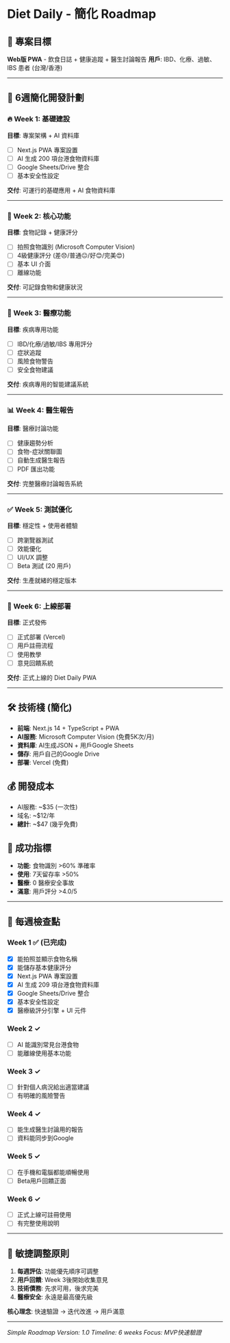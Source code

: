 # Diet Daily - 簡化 Roadmap

## 🎯 專案目標
**Web版 PWA** - 飲食日誌 + 健康追蹤 + 醫生討論報告
**用戶**: IBD、化療、過敏、IBS 患者 (台灣/香港)

---

## 📅 6週簡化開發計劃

### 🔥 Week 1: 基礎建設
**目標**: 專案架構 + AI 資料庫
- [ ] Next.js PWA 專案設置
- [ ] AI 生成 200 項台港食物資料庫
- [ ] Google Sheets/Drive 整合
- [ ] 基本安全性設定

**交付**: 可運行的基礎應用 + AI 食物資料庫

---

### 📱 Week 2: 核心功能
**目標**: 食物記錄 + 健康評分
- [ ] 拍照食物識別 (Microsoft Computer Vision)
- [ ] 4級健康評分 (差😞/普通😐/好😊/完美😍)
- [ ] 基本 UI 介面
- [ ] 離線功能

**交付**: 可記錄食物和健康狀況

---

### 🏥 Week 3: 醫療功能
**目標**: 疾病專用功能
- [ ] IBD/化療/過敏/IBS 專用評分
- [ ] 症狀追蹤
- [ ] 風險食物警告
- [ ] 安全食物建議

**交付**: 疾病專用的智能建議系統

---

### 📊 Week 4: 醫生報告
**目標**: 醫療討論功能
- [ ] 健康趨勢分析
- [ ] 食物-症狀關聯圖
- [ ] 自動生成醫生報告
- [ ] PDF 匯出功能

**交付**: 完整醫療討論報告系統

---

### ✅ Week 5: 測試優化
**目標**: 穩定性 + 使用者體驗
- [ ] 跨瀏覽器測試
- [ ] 效能優化
- [ ] UI/UX 調整
- [ ] Beta 測試 (20 用戶)

**交付**: 生產就緒的穩定版本

---

### 🚀 Week 6: 上線部署
**目標**: 正式發佈
- [ ] 正式部署 (Vercel)
- [ ] 用戶註冊流程
- [ ] 使用教學
- [ ] 意見回饋系統

**交付**: 正式上線的 Diet Daily PWA

---

## 🛠️ 技術棧 (簡化)
- **前端**: Next.js 14 + TypeScript + PWA
- **AI服務**: Microsoft Computer Vision (免費5K次/月)
- **資料庫**: AI生成JSON + 用戶Google Sheets
- **儲存**: 用戶自己的Google Drive
- **部署**: Vercel (免費)

## 💰 開發成本
- AI服務: ~$35 (一次性)
- 域名: ~$12/年
- **總計**: ~$47 (幾乎免費)

## 🎯 成功指標
- **功能**: 食物識別 >60% 準確率
- **使用**: 7天留存率 >50%
- **醫療**: 0 醫療安全事故
- **滿意**: 用戶評分 >4.0/5

---

## 🚨 每週檢查點

### Week 1 ✅ (已完成)
- [x] 能拍照並顯示食物名稱
- [x] 能儲存基本健康評分
- [x] Next.js PWA 專案設置
- [x] AI 生成 209 項台港食物資料庫
- [x] Google Sheets/Drive 整合
- [x] 基本安全性設定
- [x] 醫療級評分引擎 + UI 元件

### Week 2 ✓
- [ ] AI 能識別常見台港食物
- [ ] 能離線使用基本功能

### Week 3 ✓
- [ ] 針對個人病況給出適當建議
- [ ] 有明確的風險警告

### Week 4 ✓
- [ ] 能生成醫生討論用的報告
- [ ] 資料能同步到Google

### Week 5 ✓
- [ ] 在手機和電腦都能順暢使用
- [ ] Beta用戶回饋正面

### Week 6 ✓
- [ ] 正式上線可註冊使用
- [ ] 有完整使用說明

---

## 🔄 敏捷調整原則
1. **每週評估**: 功能優先順序可調整
2. **用戶回饋**: Week 3後開始收集意見
3. **技術債務**: 先求可用，後求完美
4. **醫療安全**: 永遠是最高優先級

**核心理念**: 快速驗證 → 迭代改進 → 用戶滿意

---

*Simple Roadmap Version: 1.0*
*Timeline: 6 weeks*
*Focus: MVP快速驗證*